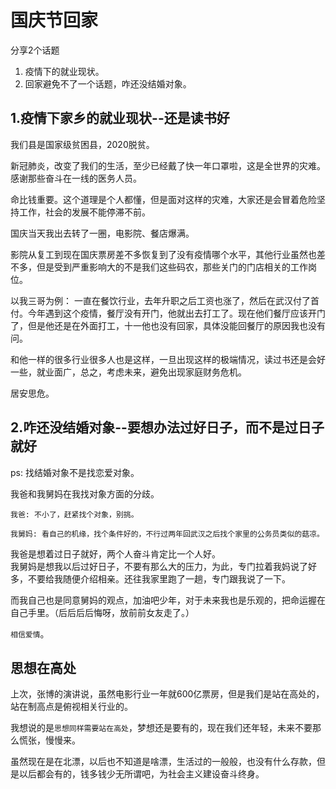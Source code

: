 # 国庆节回家
分享2个话题
1. 疫情下的就业现状。
2. 回家避免不了一个话题，咋还没结婚对象。

## 1.疫情下家乡的就业现状--还是读书好

我们县是国家级贫困县，2020脱贫。

新冠肺炎，改变了我们的生活，至少已经戴了快一年口罩啦，这是全世界的灾难。  
感谢那些奋斗在一线的医务人员。  

命比钱重要。这个道理是个人都懂，但是面对这样的灾难，大家还是会冒着危险坚持工作，社会的发展不能停滞不前。 

国庆当天我出去转了一圈，电影院、餐店爆满。 

影院从复工到现在国庆票房差不多恢复到了没有疫情哪个水平，其他行业虽然也差不多，但是受到严重影响大的不是我们这些码农，那些关门的门店相关的工作岗位。 

以我三哥为例： 
一直在餐饮行业，去年升职之后工资也涨了，然后在武汉付了首付。今年遇到这个疫情，餐厅没有开门，他就出去打工了。现在他们餐厅应该开门了，但是他还是在外面打工，十一他也没有回家，具体没能回餐厅的原因我也没有问。 

和他一样的很多行业很多人也是这样，一旦出现这样的极端情况，读过书还是会好一些，就业面广，总之，考虑未来，避免出现家庭财务危机。  


居安思危。



## 2.咋还没结婚对象--要想办法过好日子，而不是过日子就好

ps: 找结婚对象不是找恋爱对象。

我爸和我舅妈在我找对象方面的分歧。

```
我爸: 不小了，赶紧找个对象，别挑。

我舅妈: 看自己的机缘，找个条件好的，不行过两年回武汉之后找个家里的公务员类似的菇凉。
```

我爸是想着过日子就好，两个人奋斗肯定比一个人好。  
我舅妈是想我以后过好日子，不要有那么大的压力，为此，专门拉着我妈说了好多，不要给我随便介绍相亲。还往我家里跑了一趟，专门跟我说了一下。  

而我自己也是同意舅妈的观点，加油吧少年，对于未来我也是乐观的，把命运握在自己手里。（后后后后悔呀，放前前女友走了。）

`相信爱情`。

## 思想在高处

上次，张博的演讲说，虽然电影行业一年就600亿票房，但是我们是站在高处的，站在制高点是俯视相关行业的。 

我想说的是`思想同样需要站在高处`，梦想还是要有的，现在我们还年轻，未来不要那么慌张，慢慢来。  

虽然现在是在北漂，以后也不知道是啥漂，生活过的一般般，也没有什么存款，但是以后都会有的，钱多钱少无所谓吧，为社会主义建设奋斗终身。

